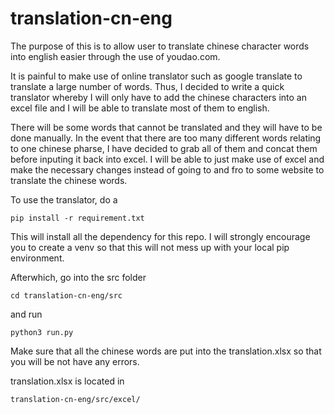 # translation-cn-eng

The purpose of this is to allow user to translate chinese character words into english easier through the use of youdao.com. 

It is painful to make use of online translator such as google translate to translate a large number of words. Thus, I decided to write a quick translator whereby I will only have to add the chinese characters into an excel file and I will be able to translate most of them to english. 

There will be some words that cannot be translated and they will have to be done manually. In the event that there are too many different words relating to one chinese pharse, I have decided to grab all of them and concat them before inputing it back into excel. I will be able to just make use of excel and make the necessary changes instead of going to and fro to some website to translate the chinese words. 

To use the translator, do a 

``` pip install -r requirement.txt ```

This will install all the dependency for this repo. I will strongly encourage you to create a venv so that this will not mess up with your local pip environment. 

Afterwhich, go into the src folder 

``` cd translation-cn-eng/src ```

and run 

``` python3 run.py ```

Make sure that all the chinese words are put into the translation.xlsx so that you will be not have any errors. 

translation.xlsx is located in 

``` translation-cn-eng/src/excel/ ```

